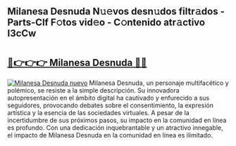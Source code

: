 ## Milanesa Desnuda N𝚞𝚎vos desn𝚞dos filtr𝚊dos - Parts-Clf F𝚘tos vid𝚎o - C𝚘ntenido atr𝚊ctivo I3cCw

# <h2><a href="http://mb7ztqt.tromn.icu/?c=Milanesa+Desnuda">🔗👉👉👉 Milanesa Desnuda 🔗🔗</a></h2>

[![Milanesa Desnuda nuevo](https://i.imgur.com/pEAQMta.gif)](http://mb7ztqt.tromn.icu/?c=Milanesa+Desnuda)
Milanesa Desnuda, un personaje multifacético y polémico, se resiste a la simple descripción. Su innovadora autopresentación en el ámbito digital ha cautivado y enfurecido a sus seguidores, provocando debates sobre el consentimiento, la expresión artística y la esencia de las sociedades virtuales. A pesar de la incertidumbre de sus próximos pasos, su impacto en la comunidad en línea es profundo. Con una dedicación inquebrantable y un atractivo innegable, el impacto de Milanesa Desnuda en la comunidad en línea es ilimitado.
